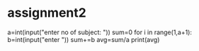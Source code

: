 # assignment2
a=int(input("enter no of subject: "))
sum=0
for i in range(1,a+1):
  b=int(input("enter "))
  sum+=b
avg=sum/a
print(avg)
